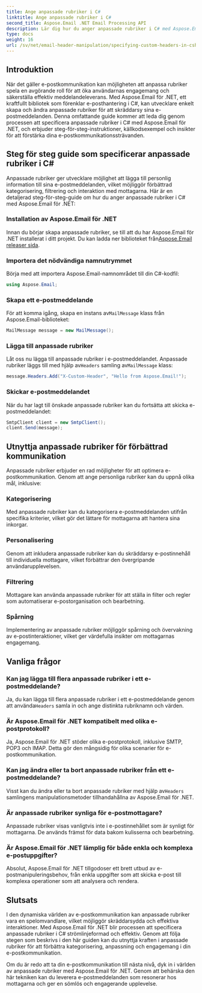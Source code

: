 ```yaml
---
title: Ange anpassade rubriker i C#
linktitle: Ange anpassade rubriker i C#
second_title: Aspose.Email .NET Email Processing API
description: Lär dig hur du anger anpassade rubriker i C# med Aspose.Email för .NET för att förbättra e-postkommunikation. Denna steg-för-steg-guide ger insikter i hur du skapar personliga e-postrubriker för förbättrat engagemang.
type: docs
weight: 16
url: /sv/net/email-header-manipulation/specifying-custom-headers-in-csharp/
---
```



## Introduktion

När det gäller e-postkommunikation kan möjligheten att anpassa rubriker spela en avgörande roll för att öka användarnas engagemang och säkerställa effektiv meddelandeleverans. Med Aspose.Email för .NET, ett kraftfullt bibliotek som förenklar e-posthantering i C#, kan utvecklare enkelt skapa och ändra anpassade rubriker för att skräddarsy sina e-postmeddelanden. Denna omfattande guide kommer att leda dig genom processen att specificera anpassade rubriker i C# med Aspose.Email för .NET, och erbjuder steg-för-steg-instruktioner, källkodsexempel och insikter för att förstärka dina e-postkommunikationssträvanden.

## Steg för steg guide som specificerar anpassade rubriker i C#

Anpassade rubriker ger utvecklare möjlighet att lägga till personlig information till sina e-postmeddelanden, vilket möjliggör förbättrad kategorisering, filtrering och interaktion med mottagarna. Här är en detaljerad steg-för-steg-guide om hur du anger anpassade rubriker i C# med Aspose.Email för .NET:

### Installation av Aspose.Email för .NET

Innan du börjar skapa anpassade rubriker, se till att du har Aspose.Email för .NET installerat i ditt projekt. Du kan ladda ner biblioteket från[Aspose.Email releaser sida](https://releases.aspose.com/email/net/).

### Importera det nödvändiga namnutrymmet

Börja med att importera Aspose.Email-namnområdet till din C#-kodfil:

```csharp
using Aspose.Email;
```

### Skapa ett e-postmeddelande

 För att komma igång, skapa en instans av`MailMessage` klass från Aspose.Email-biblioteket:

```csharp
MailMessage message = new MailMessage();
```

### Lägga till anpassade rubriker

 Låt oss nu lägga till anpassade rubriker i e-postmeddelandet. Anpassade rubriker läggs till med hjälp av`Headers` samling av`MailMessage` klass:

```csharp
message.Headers.Add("X-Custom-Header", "Hello from Aspose.Email!");
```

### Skickar e-postmeddelandet

När du har lagt till önskade anpassade rubriker kan du fortsätta att skicka e-postmeddelandet:

```csharp
SmtpClient client = new SmtpClient();
client.Send(message);
```

## Utnyttja anpassade rubriker för förbättrad kommunikation

Anpassade rubriker erbjuder en rad möjligheter för att optimera e-postkommunikation. Genom att ange personliga rubriker kan du uppnå olika mål, inklusive:

### Kategorisering 
 Med anpassade rubriker kan du kategorisera e-postmeddelanden utifrån specifika kriterier, vilket gör det lättare för mottagarna att hantera sina inkorgar.

### Personalisering 
 Genom att inkludera anpassade rubriker kan du skräddarsy e-postinnehåll till individuella mottagare, vilket förbättrar den övergripande användarupplevelsen.

### Filtrering 
 Mottagare kan använda anpassade rubriker för att ställa in filter och regler som automatiserar e-postorganisation och bearbetning.

### Spårning 
 Implementering av anpassade rubriker möjliggör spårning och övervakning av e-postinteraktioner, vilket ger värdefulla insikter om mottagarnas engagemang.

## Vanliga frågor

### Kan jag lägga till flera anpassade rubriker i ett e-postmeddelande?

 Ja, du kan lägga till flera anpassade rubriker i ett e-postmeddelande genom att använda`Headers` samla in och ange distinkta rubriknamn och värden.

### Är Aspose.Email för .NET kompatibelt med olika e-postprotokoll?

Ja, Aspose.Email för .NET stöder olika e-postprotokoll, inklusive SMTP, POP3 och IMAP. Detta gör den mångsidig för olika scenarier för e-postkommunikation.

### Kan jag ändra eller ta bort anpassade rubriker från ett e-postmeddelande?

 Visst kan du ändra eller ta bort anpassade rubriker med hjälp av`Headers` samlingens manipulationsmetoder tillhandahållna av Aspose.Email för .NET.

### Är anpassade rubriker synliga för e-postmottagare?

Anpassade rubriker visas vanligtvis inte i e-postinnehållet som är synligt för mottagarna. De används främst för data bakom kulisserna och bearbetning.

### Är Aspose.Email för .NET lämplig för både enkla och komplexa e-postuppgifter?

Absolut, Aspose.Email för .NET tillgodoser ett brett utbud av e-postmanipuleringsbehov, från enkla uppgifter som att skicka e-post till komplexa operationer som att analysera och rendera.

## Slutsats

I den dynamiska världen av e-postkommunikation kan anpassade rubriker vara en spelomvandlare, vilket möjliggör skräddarsydda och effektiva interaktioner. Med Aspose.Email för .NET blir processen att specificera anpassade rubriker i C# strömlinjeformad och effektiv. Genom att följa stegen som beskrivs i den här guiden kan du utnyttja kraften i anpassade rubriker för att förbättra kategorisering, anpassning och engagemang i din e-postkommunikation.

Om du är redo att ta din e-postkommunikation till nästa nivå, dyk in i världen av anpassade rubriker med Aspose.Email för .NET. Genom att behärska den här tekniken kan du leverera e-postmeddelanden som resonerar hos mottagarna och ger en sömlös och engagerande upplevelse.